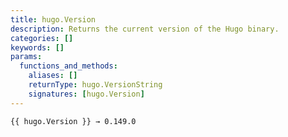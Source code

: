 ```yaml
---
title: hugo.Version
description: Returns the current version of the Hugo binary.
categories: []
keywords: []
params:
  functions_and_methods:
    aliases: []
    returnType: hugo.VersionString
    signatures: [hugo.Version]
---
```


```go-html-template
{{ hugo.Version }} → 0.149.0
```
